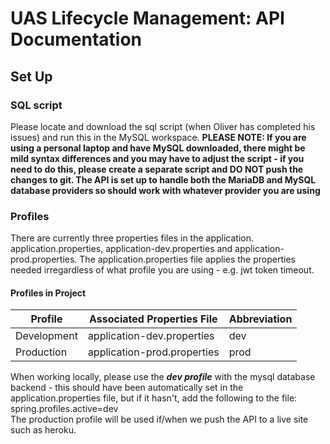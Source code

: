 # UAS Lifecycle Management: API Documentation
## Set Up
### SQL script
Please locate and download the sql script (when Oliver has completed his issues) and run this in the MySQL workspace. <b> PLEASE NOTE: If you are using a personal laptop and have MySQL downloaded, there might be mild syntax differences and you may have to adjust the script - if you need to do this, please create a separate script and DO NOT push the changes to git. The API is set up to handle both the MariaDB and MySQL database providers so should work with whatever provider you are using</b><br>
### Profiles
There are currently three properties files in the application. application.properties, application-dev.properties and application-prod.properties. The application.properties file applies the properties needed irregardless of what profile you are using - e.g. jwt token timeout.<br>
#### Profiles in Project
Profile | Associated Properties File | Abbreviation |
--- | --- | --- |
Development | application-dev.properties | dev
Production | application-prod.properties | prod<br> 
When working locally, please use the <b><i>dev profile</i></b> with the mysql database backend - this should have been automatically set in the application.properties file, but if it hasn't, add the following to the file:<br>
spring.profiles.active=dev<br>
The production profile will be used if/when we push the API to a live site such as heroku.<br>


